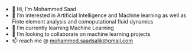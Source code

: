 - 👋 Hi, I’m Mohammed Saad
- 👀 I’m interested in Artificial Intelligence and Machine learning as well as Finte element analysis and comoputational fluid dynamics 
- 🌱 I’m currently learning Machine Learning
- 💞️ I’m looking to collaborate on machine learning projects
- 📫 reach me @ mohammed.saadsalik@gmail.com

<!---
mohammedsaadsalilk/mohammedsaadsalilk is a ✨ special ✨ repository because its `README.md` (this file) appears on your GitHub profile.
You can click the Preview link to take a look at your changes.
--->
